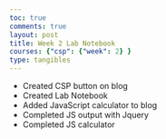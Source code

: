 ```yaml
---
toc: true
comments: true
layout: post
title: Week 2 Lab Notebook
courses: {"csp": {"week": 2} }
type: tangibles
---
```


- Created CSP button on blog
- Created Lab Notebook
- Added JavaScript calculator to blog
- Completed JS output with Jquery
- Completed JS calculator